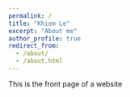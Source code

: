 ```yaml
---
permalink: /
title: "Khiem Le"
excerpt: "About me"
author_profile: true
redirect_from: 
  - /about/
  - /about.html
---
```


This is the front page of a website